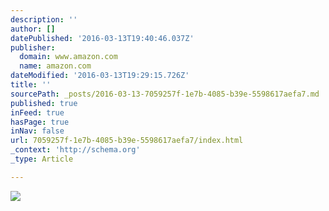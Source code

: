 ```yaml
---
description: ''
author: []
datePublished: '2016-03-13T19:40:46.037Z'
publisher:
  domain: www.amazon.com
  name: amazon.com
dateModified: '2016-03-13T19:29:15.726Z'
title: ''
sourcePath: _posts/2016-03-13-7059257f-1e7b-4085-b39e-5598617aefa7.md
published: true
inFeed: true
hasPage: true
inNav: false
url: 7059257f-1e7b-4085-b39e-5598617aefa7/index.html
_context: 'http://schema.org'
_type: Article

---
```

![](http://ecx.images-amazon.com/images/I/51xmu2TzgyL._SY160_.jpg)